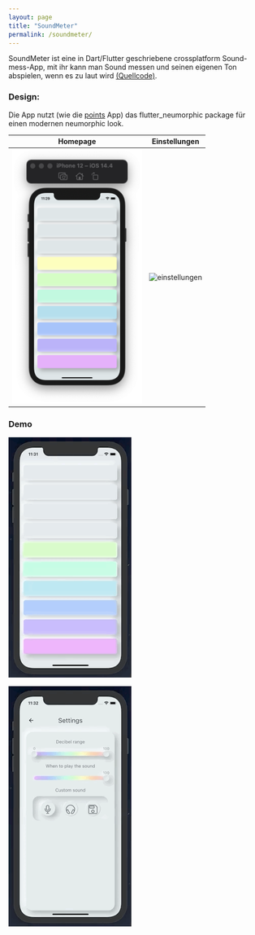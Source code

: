 ```yaml
---
layout: page
title: "SoundMeter"
permalink: /soundmeter/
---
```


SoundMeter ist eine in Dart/Flutter geschriebene crossplatform Sound-mess-App, mit ihr kann man Sound messen und seinen eigenen Ton abspielen, wenn es zu laut wird [(Quellcode)](https://github.com/bit-burger/soundmeter/). 

### Design:

Die App nutzt (wie die [points](https://tonyborchert.xyz) App) das flutter_neumorphic package für einen modernen neumorphic look.

| Homepage | Einstellungen |
| :---: | :---: |
| <img width="256" alt="sound" src="/assets/soundmeter/png/sound.png"> | <img width="256" alt="einstellungen" src="assets/soundmeter/png/einstellunge.png"> | 


### Demo 

![](/assets/soundmeter/gif/sound.gif)

![](/assets/soundmeter/gif/einstellungen.gif)
